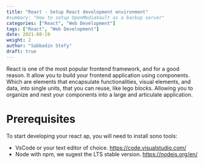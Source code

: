 ```yaml
---
title: "React - Setup React development environment"
#summary: "How to setup OpenMediaVault as a backup server"
categories: ["React", "Web Development"]
tags: ["React", "Web Development"]
date: 2021-08-19
weight: 2
author: "Sabbadin Stefy"
draft: true
---
```


React is one of the most popular frontend framework, and for a good reason. It allow you to build your frontend application using components. Which are elements that encapsulate functionalities, visual elements, and data, into single units, that you can reuse, like lego blocks. Allowing you to organize and nest your components into a large and articulate application.


# Prerequisites
To start developing your react ap, you will need to install sono tools:
- VsCode or your text editor of choice. https://code.visualstudio.com/
- Node with npm, we sugest the LTS stable version. https://nodejs.org/en/
